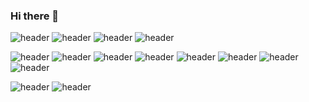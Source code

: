 ### Hi there 👋

<!--
**yesyell/yesyell** is a ✨ _special_ ✨ repository because its `README.md` (this file) appears on your GitHub profile.

Here are some ideas to get you started:

- 🔭 I’m currently working on ...
- 🌱 I’m currently learning ...
- 👯 I’m looking to collaborate on ...
- 🤔 I’m looking for help with ...
- 💬 Ask me about ...
- 📫 How to reach me: ...
- 😄 Pronouns: ...
- ⚡ Fun fact: ...
-->

![header](https://img.shields.io/badge/C-00599C?style=for-the-badge&logo=c&logoColor=white) ![header](https://img.shields.io/badge/C%2B%2B-00599C?style=for-the-badge&logo=c%2B%2B&logoColor=white) ![header](https://img.shields.io/badge/Python-FFD43B?style=for-the-badge&logo=python&logoColor=blue)
![header](https://img.shields.io/badge/JavaScript-323330?style=for-the-badge&logo=javascript&logoColor=F7DF1E)

![header](https://img.shields.io/badge/R-276DC3?style=for-the-badge&logo=r&logoColor=white)
![header](https://img.shields.io/badge/Streamlit-FF4B4B?style=for-the-badge&logo=Streamlit&logoColor=white)
![header](https://img.shields.io/badge/Swift-FA7343?style=for-the-badge&logo=swift&logoColor=white)
![header](https://img.shields.io/badge/TensorFlow-FF6F00?style=for-the-badge&logo=TensorFlow&logoColor=white)
![header](https://img.shields.io/badge/Jira-0052CC?style=for-the-badge&logo=Jira&logoColor=white)
![header]()
![header]()
![header]()

![header](https://github-profile-summary-cards.vercel.app/api/cards/profile-details?username=yesyell)
![header](https://github-readme-stats-git-masterrstaa-rickstaa.vercel.app/api?username=yesyell)

